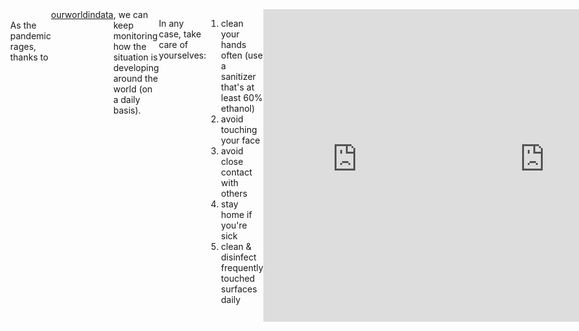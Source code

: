 ```yaml
---
layout: post
description: /covid-19 (raw data).
category: inexile
catname: in exile
title: "covid-19 raw"
author: bartulem
date: 2020-03-12
---
```

<br/>
As the pandemic rages, thanks to <a href="https://ourworldindata.org/coronavirus" target="_blank">ourworldindata</a>, we can keep monitoring how the situation is developing around the world (on a daily basis).

In any case, take care of yourselves:
1. clean your hands often (use a sanitizer that's at least 60% ethanol)
2. avoid touching your face
3. avoid close contact with others
4. stay home if you're sick
5. clean & disinfect frequently touched surfaces daily

<body style="display: flex; position: relative; margin: 0; justify-content: left;">
    <iframe src="https://chart-studio.plot.ly/~bartulm/220" width="700" height="500" frameborder="0"></iframe>
    <br/>
    <iframe src="https://chart-studio.plot.ly/~bartulm/222" width="700" height="500" frameborder="0"></iframe>
</body>
